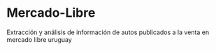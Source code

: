 # Mercado-Libre
Extracción y análisis de información de autos publicados a la venta en mercado libre uruguay 
